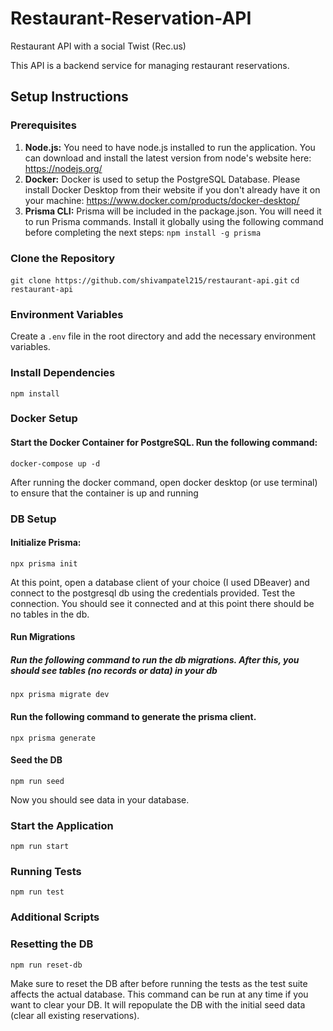 # Restaurant-Reservation-API 
Restaurant API with a social Twist (Rec.us)

This API is a backend service for managing restaurant reservations. 

## Setup Instructions

### Prerequisites

1. **Node.js:** You need to have node.js installed to run the application. You can download and install the latest version from node's website here: https://nodejs.org/
2. **Docker:** Docker is used to setup the PostgreSQL Database. Please install Docker Desktop from their website if you don't already have it on your machine: https://www.docker.com/products/docker-desktop/
3. **Prisma CLI:** Prisma will be included in the package.json. You will need it to run Prisma commands. Install it globally using the following command before completing the next steps: `npm install -g prisma` 

### Clone the Repository
`git clone https://github.com/shivampatel215/restaurant-api.git`
`cd restaurant-api`

### Environment Variables
Create a `.env` file in the root directory and add the necessary environment variables. 

### Install Dependencies
`npm install`

### Docker Setup
#### Start the Docker Container for PostgreSQL. Run the following command: 

`docker-compose up -d`

After running the docker command, open docker desktop (or use terminal) to ensure that the container is up and running

### DB Setup

#### Initialize Prisma:

`npx prisma init`

At this point, open a database client of your choice (I used DBeaver) and connect to the postgresql db using
the credentials provided. Test the connection. You should see it connected and at this point there should be no tables in the db.

#### Run Migrations
##### Run the following command to run the db migrations. After this, you should see tables (no records or data) in your db

`npx prisma migrate dev`

#### Run the following command to generate the prisma client. 

`npx prisma generate`


#### Seed the DB
`npm run seed`

Now you should see data in your database. 

### Start the Application
`npm run start`

### Running Tests
`npm run test`

### Additional Scripts
### Resetting the DB
`npm run reset-db`

Make sure to reset the DB after before running the tests as the test suite affects the actual database. 
This command can be run at any time if you want to clear your DB. It will repopulate the DB with the initial seed data (clear all existing reservations).







